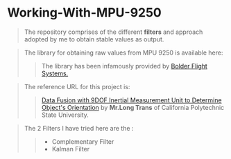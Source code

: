 # Working-With-MPU-9250
> The repository comprises of the different **filters** and approach adopted by me to obtain stable values as output.

> The library for obtaining raw values from MPU 9250 is available here:
>> The library has been infamously provided by [Bolder Flight Systems.][1]

> The reference URL for this project is:
>> [Data Fusion with 9DOF Inertial Measurement Unit to Determine Object's Orientation][2] by **Mr.Long Trans** of California Polytechnic State University.

> The 2 Filters I have tried here are the :
>> * Complementary Filter
>> * Kalman Filter









[1]: https://github.com/bolderflight/MPU9250
[2]: https://digitalcommons.calpoly.edu/cgi/viewcontent.cgi?article=1422&context=eesp